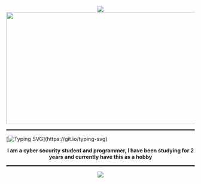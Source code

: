 <div align="center" >
<img src="https://capsule-render.vercel.app/api?type=waving&color=0:6b1f20,100:710c04&reversal=true&height=120&width=100%&section=header">
<img width="550px" height="300px" src="https://github.com/arlindx/arlindx/assets/139892800/24a18cc7-675a-430a-b357-6f88902ef302">
<hr style="border: 1px solid black;">  
 
</div>

[![Typing SVG](https://readme-typing-svg.demolab.com?font=Fira+Code&weight=600&size=24&pause=1000&color=B30000&center=true&vCenter=true&width=1200&lines=Hey%2C+I'am+Arlindx.)](https://git.io/typing-svg)

<div align="center">
 <strong aling="center"> <p> I am a cyber security student and programmer, I have been studying for 2 years and currently have this as a hobby </p> </strong>
 <hr style="border: 1px solid black;">  

<img src="https://capsule-render.vercel.app/api?type=waving&color=0:6b1f20,100:710c04&reversal=true&height=120&width=100%&section=header">
</div>
